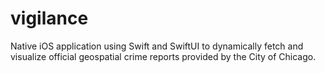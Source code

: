 # vigilance
Native iOS application using Swift and SwiftUI to dynamically fetch and visualize official geospatial crime reports provided by the City of Chicago.
